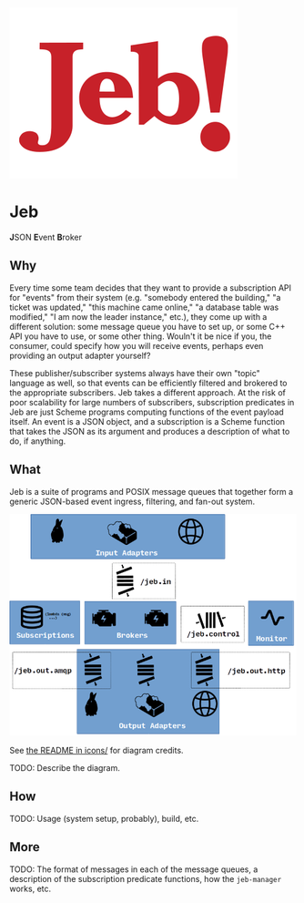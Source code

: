 ![JEB](jeb.png)

Jeb
===
**J**SON **E**vent **B**roker

Why
---
Every time some team decides that they want to provide a subscription API for
"events" from their system (e.g. "somebody entered the building," "a ticket was
updated," "this machine came online," "a database table was modified," "I am
now the leader instance," etc.), they come up with a different solution: some
message queue you have to set up, or some C++ API you have to use, or some
other thing.  Wouln't it be nice if you, the consumer, could specify how you
will receive events, perhaps even providing an output adapter yourself?

These publisher/subscriber systems always have their own "topic" language as
well, so that events can be efficiently filtered and brokered to the
appropriate subscribers.  Jeb takes a different approach.  At the risk of poor
scalability for large numbers of subscribers, subscription predicates in Jeb
are just Scheme programs computing functions of the event payload itself.  An
event is a JSON object, and a subscription is a Scheme function that takes the
JSON as its argument and produces a description of what to do, if anything.

What
----
Jeb is a suite of programs and POSIX message queues that together form a
generic JSON-based event ingress, filtering, and fan-out system.

![system diagram](diagram.png)

See [the README in icons/](icons/README.md) for diagram credits.

TODO: Describe the diagram.

How
---
TODO: Usage (system setup, probably), build, etc.

More
----
TODO: The format of messages in each of the message queues, a description of
the subscription predicate functions, how the `jeb-manager` works, etc.
